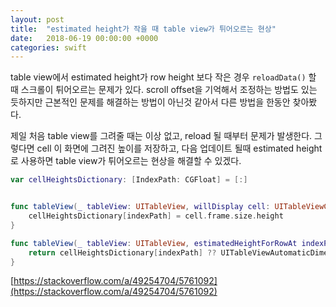 ```yaml
---
layout: post
title:  "estimated height가 작을 때 table view가 튀어오르는 현상"
date:   2018-06-19 00:00:00 +0000
categories: swift
---
```


table view에서 estimated height가 row height 보다 작은 경우 `reloadData()` 할 때 스크롤이 튀어오르는 문제가 있다.
scroll offset을 기억해서 조정하는 방법도 있는 듯하지만 근본적인 문제를 해결하는 방법이 아닌것 같아서 다른 방법을 한동안 찾아봤다.

제일 처음 table view를 그려줄 때는 이상 없고, reload 될 때부터 문제가 발생한다.
그렇다면 cell 이 화면에 그려진 높이를 저장하고, 다음 업데이트 될때 estimated height로 사용하면 table view가 튀어오르는 현상을 해결할 수 있겠다.

```swift
var cellHeightsDictionary: [IndexPath: CGFloat] = [:]


func tableView(_ tableView: UITableView, willDisplay cell: UITableViewCell, forRowAt indexPath: IndexPath) {
    cellHeightsDictionary[indexPath] = cell.frame.size.height
}

func tableView(_ tableView: UITableView, estimatedHeightForRowAt indexPath: IndexPath) -> CGFloat {
    return cellHeightsDictionary[indexPath] ?? UITableViewAutomaticDimension
}
```

[https://stackoverflow.com/a/49254704/5761092](https://stackoverflow.com/a/49254704/5761092)
